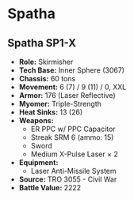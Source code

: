 # Spatha
## Spatha SP1-X
- **Role:** Skirmisher
- **Tech Base:** Inner Sphere (3067)
- **Chassis:** 60 tons
- **Movement:** 6 (7) / 9 (11) / 0, XXL
- **Armor:** 176 (Laser Reflective)
- **Myomer:** Triple-Strength
- **Heat Sinks:** 13 (26)
- **Weapons:**
  - ER PPC w/ PPC Capacitor
  - Streak SRM 6 (ammo: 15)
  - Sword
  - Medium X-Pulse Laser × 2
- **Equipment:**
  - Laser Anti-Missile System
- **Source:** TRO 3055 - Civil War
- **Battle Value:** 2222

